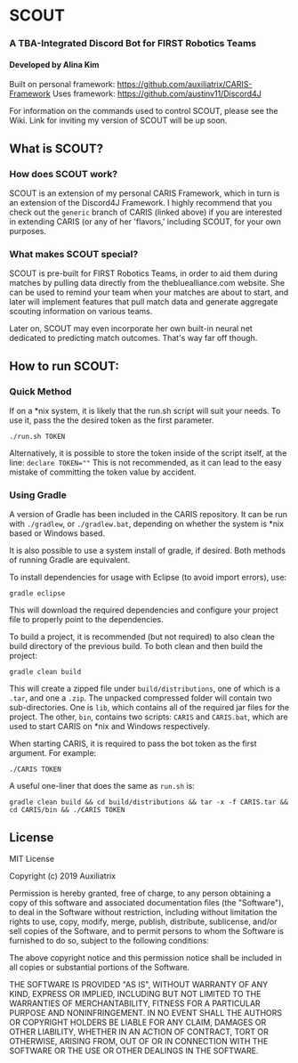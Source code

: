 # SCOUT

### A TBA-Integrated Discord Bot for FIRST Robotics Teams

#### Developed by Alina Kim

Built on personal framework: https://github.com/auxiliatrix/CARIS-Framework
Uses framework: https://github.com/austinv11/Discord4J

For information on the commands used to control SCOUT, please see the Wiki.
Link for inviting my version of SCOUT will be up soon.

## What is SCOUT?

### How does SCOUT work?

SCOUT is an extension of my personal CARIS Framework, which in turn is an extension of the Discord4J Framework. I highly recommend that you check out the `generic` branch of CARIS (linked above) if you are interested in extending CARIS (or any of her 'flavors,' including SCOUT, for your own purposes.

### What makes SCOUT special?

SCOUT is pre-built for FIRST Robotics Teams, in order to aid them during matches by pulling data directly from the thebluealliance.com website. She can be used to remind your team when your matches are about to start, and later will implement features that pull match data and generate aggregate scouting information on various teams.

Later on, SCOUT may even incorporate her own built-in neural net dedicated to predicting match outcomes. That's way far off though.

## How to run SCOUT:

### Quick Method

If on a \*nix system, it is likely that the run.sh script will suit your needs.
To use it, pass the the desired token as the first parameter.
```
./run.sh TOKEN
```
Alternatively, it is possible to store the token inside of the script itself, at the line: `declare TOKEN=""`
This is not recommended, as it can lead to the easy mistake of committing the token value by accident.

### Using Gradle

A version of Gradle has been included in the CARIS repository.
It can be run with `./gradlew`, or `./gradlew.bat`, depending on whether the system is \*nix based or Windows based.

It is also possible to use a system install of gradle, if desired.
Both methods of running Gradle are equivalent.

To install dependencies for usage with Eclipse (to avoid import errors), use:
```
gradle eclipse
```
This will download the required dependencies and configure your project file to properly point to the dependencies.

To build a project, it is recommended (but not required) to also clean the build directory of the previous build.
To both clean and then build the project:
```
gradle clean build
```
This will create a zipped file under `build/distributions`, one of which is a `.tar`, and one a `.zip`.
The unpacked compressed folder will contain two sub-directories.
One is `lib`, which contains all of the required jar files for the project.
The other, `bin`, contains two scripts: `CARIS` and `CARIS.bat`, which are used to start CARIS on \*nix and Windows respectively.

When starting CARIS, it is required to pass the bot token as the first argument.
For example:
```
./CARIS TOKEN
```

A useful one-liner that does the same as `run.sh` is:
```
gradle clean build && cd build/distributions && tar -x -f CARIS.tar && cd CARIS/bin && ./CARIS TOKEN
```

## License

MIT License

Copyright (c) 2019 Auxiliatrix

Permission is hereby granted, free of charge, to any person obtaining a copy
of this software and associated documentation files (the "Software"), to deal
in the Software without restriction, including without limitation the rights
to use, copy, modify, merge, publish, distribute, sublicense, and/or sell
copies of the Software, and to permit persons to whom the Software is
furnished to do so, subject to the following conditions:

The above copyright notice and this permission notice shall be included in all
copies or substantial portions of the Software.

THE SOFTWARE IS PROVIDED "AS IS", WITHOUT WARRANTY OF ANY KIND, EXPRESS OR
IMPLIED, INCLUDING BUT NOT LIMITED TO THE WARRANTIES OF MERCHANTABILITY,
FITNESS FOR A PARTICULAR PURPOSE AND NONINFRINGEMENT. IN NO EVENT SHALL THE
AUTHORS OR COPYRIGHT HOLDERS BE LIABLE FOR ANY CLAIM, DAMAGES OR OTHER
LIABILITY, WHETHER IN AN ACTION OF CONTRACT, TORT OR OTHERWISE, ARISING FROM,
OUT OF OR IN CONNECTION WITH THE SOFTWARE OR THE USE OR OTHER DEALINGS IN THE
SOFTWARE.

